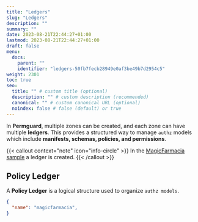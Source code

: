 ```yaml
---
title: "Ledgers"
slug: "Ledgers"
description: ""
summary: ""
date: 2023-08-21T22:44:27+01:00
lastmod: 2023-08-21T22:44:27+01:00
draft: false
menu:
  docs:
    parent: ""
    identifier: "ledgers-50fb7fecb28949e0af3be49b7d2954c5"
weight: 2301
toc: true
seo:
  title: "" # custom title (optional)
  description: "" # custom description (recommended)
  canonical: "" # custom canonical URL (optional)
  noindex: false # false (default) or true
---
```


In **Permguard**, multiple zones can be created, and each zone can have multiple **ledgers**.
This provides a structured way to manage `authz` models which include **manifests, schemas, policies, and permissions**.

{{< callout context="note" icon="info-circle" >}}
In the [MagicFarmacia sample](/docs/0.0.x/getting-started/hands-on-example/) a ledger is created.
{{< /callout >}}

## Policy Ledger

A **Policy Ledger** is a logical structure used to organize `authz models`.

```json
{
  "name": "magicfarmacia",
}
```
